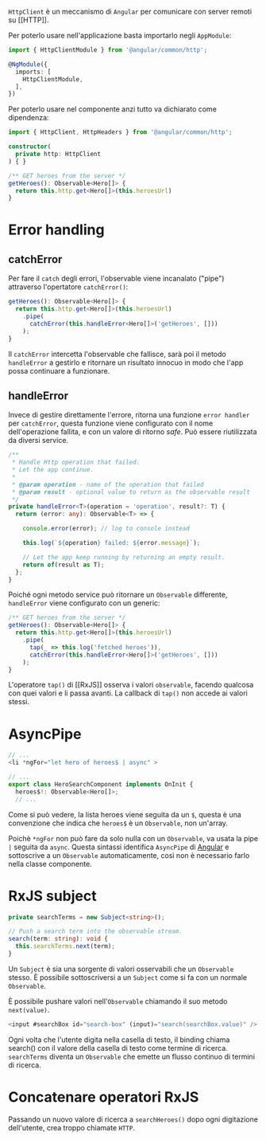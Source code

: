 `HttpClient` è un meccanismo di `Angular` per comunicare con server remoti su [[HTTP]].

Per poterlo usare nell'applicazione basta importarlo negli `AppModule`:

```ts
import { HttpClientModule } from '@angular/common/http';

@NgModule({
  imports: [
    HttpClientModule,
  ],
})
```

Per poterlo usare nel componente anzi tutto va dichiarato come dipendenza:

```ts
import { HttpClient, HttpHeaders } from '@angular/common/http';

constructor(
  private http: HttpClient
) { }

/** GET heroes from the server */
getHeroes(): Observable<Hero[]> {
  return this.http.get<Hero[]>(this.heroesUrl)
}
```

# Error handling

## catchError

Per fare il `catch` degli errori, l'observable viene incanalato ("pipe") attraverso l'opertatore `catchError()`:

```ts
getHeroes(): Observable<Hero[]> {
  return this.http.get<Hero[]>(this.heroesUrl)
    .pipe(
      catchError(this.handleError<Hero[]>('getHeroes', []))
    );
}
```

Il `catchError` intercetta l'observable che fallisce, sarà poi il  metodo `handleError` a gestirlo e ritornare un risultato innocuo in modo che l'app possa continuare a funzionare.

## handleError

Invece di gestire direttamente l'errore, ritorna una funzione `error handler` per `catchError`, questa funzione viene configurato con il nome dell'operazione fallita, e con un valore di ritorno *safe*.
Può essere riutilizzata da diversi service.

```ts
/**
 * Handle Http operation that failed.
 * Let the app continue.
 *
 * @param operation - name of the operation that failed
 * @param result - optional value to return as the observable result
 */
private handleError<T>(operation = 'operation', result?: T) {
  return (error: any): Observable<T> => {

    console.error(error); // log to console instead

    this.log(`${operation} failed: ${error.message}`);

    // Let the app keep running by returning an empty result.
    return of(result as T);
  };
}
```

Poiché ogni metodo service può ritornare un `Observable` differente, `handleError` viene configurato con un generic:

```ts
/** GET heroes from the server */
getHeroes(): Observable<Hero[]> {
  return this.http.get<Hero[]>(this.heroesUrl)
    .pipe(
      tap(_ => this.log('fetched heroes')),
      catchError(this.handleError<Hero[]>('getHeroes', []))
    );
}
```

L'operatore `tap()` di [[RxJS]] osserva i valori `observable`, facendo qualcosa con quei valori e li passa avanti. La callback di `tap()` non accede ai valori stessi.

# AsyncPipe

```ts
// ...
<li *ngFor="let hero of heroes$ | async" >

// ...
export class HeroSearchComponent implements OnInit {
  heroes$!: Observable<Hero[]>;
  // ...
```

Come si può vedere, la lista heroes viene seguita da un `$`, questa è una convenzione che indica che `heroes$` è un `Observable`, non un'array.

Poichè `*ngFor` non può fare da solo nulla con un `Observable`, va usata la pipe `|` seguita da `async`. Questa sintassi identifica `AsyncPipe` di [Angular](Angular) e sottoscrive a un `Observable` automaticamente, così non è necessario farlo nella classe componente. 

# RxJS subject

```ts
private searchTerms = new Subject<string>();

// Push a search term into the observable stream.
search(term: string): void {
  this.searchTerms.next(term);
}
```

Un `Subject` è sia una sorgente di valori osservabili che un `Observable` stesso. È possibile sottoscriversi a un `Subject` come si fa con un normale `Observable`.

È possibile pushare valori nell'`Observable` chiamando il suo metodo `next(value)`.

```ts
<input #searchBox id="search-box" (input)="search(searchBox.value)" />
```

Ogni volta che l'utente digita nella casella di testo, il binding chiama search() con il valore della casella di testo come termine di ricerca. `searchTerms` diventa un `Observable` che emette un flusso continuo di termini di ricerca.

# Concatenare operatori RxJS

Passando un nuovo valore di ricerca a `searchHeroes()` dopo ogni digitazione dell'utente, crea troppo chiamate `HTTP`.